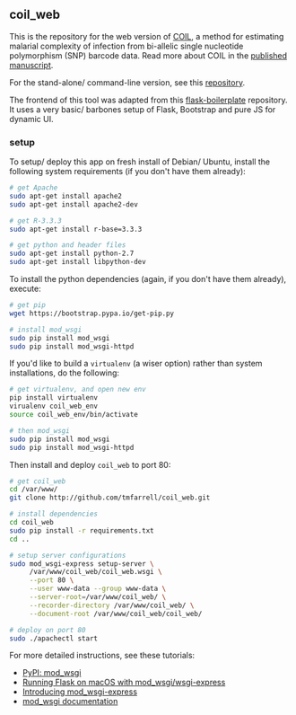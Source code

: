 
## coil_web

This is the repository for the web version of [COIL](https://www.broad.io/coil), a method for estimating malarial complexity of infection 
from bi-allelic single nucleotide polymorphism (SNP) barcode data. Read more about COIL in the [published manuscript](https://www.ncbi.nlm.nih.gov/pubmed/25599890).

For the stand-alone/ command-line version, see this [repository](https://github.com/kgalinsky/COIL). 

The frontend of this tool was adapted from this [flask-boilerplate](https://github.com/realpython/flask-boilerplate) repository. It uses a very basic/
barbones setup of Flask, Bootstrap and pure JS for dynamic UI.

### setup 

To setup/ deploy this app on fresh install of Debian/ Ubuntu, install the following system requirements (if you don't have them already): 

```bash
# get Apache
sudo apt-get install apache2
sudo apt-get install apache2-dev

# get R-3.3.3
sudo apt-get install r-base=3.3.3

# get python and header files
sudo apt-get install python-2.7
sudo apt-get install libpython-dev
```

To install the python dependencies (again, if you don't have them already), execute: 

```bash
# get pip
wget https://bootstrap.pypa.io/get-pip.py

# install mod_wsgi
sudo pip install mod_wsgi
sudo pip install mod_wsgi-httpd
```

If you'd like to build a `virtualenv` (a wiser option) rather than system installations, do the following: 

```bash
# get virtualenv, and open new env
pip install virtualenv
virualenv coil_web_env
source coil_web_env/bin/activate

# then mod_wsgi
sudo pip install mod_wsgi
sudo pip install mod_wsgi-httpd
```

Then install and deploy `coil_web` to port 80: 

```bash
# get coil_web 
cd /var/www/
git clone http://github.com/tmfarrell/coil_web.git

# install dependencies
cd coil_web
sudo pip install -r requirements.txt
cd ..

# setup server configurations 
sudo mod_wsgi-express setup-server \
     /var/www/coil_web/coil_web.wsgi \
     --port 80 \
     --user www-data --group www-data \
     --server-root=/var/www/coil_web/ \
     --recorder-directory /var/www/coil_web/ \
     --document-root /var/www/coil_web/coil_web/

# deploy on port 80 
sudo ./apachectl start
```    

For more detailed instructions, see these tutorials: 
- [PyPI: mod_wsgi](https://pypi.python.org/pypi/mod_wsgi)
- [Running Flask on macOS with mod_wsgi/wsgi-express](https://davidhamann.de/2017/08/05/running-flask-with-wsgi-on-macos/)
- [Introducing mod_wsgi-express](http://blog.dscpl.com.au/2015/04/introducing-modwsgi-express.html)
- [mod_wsgi documentation](http://modwsgi.readthedocs.io/en/develop/getting-started.html)
